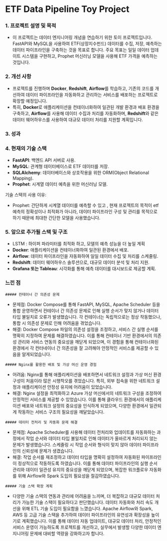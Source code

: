 # ETF Data Pipeline Toy Project

### **1. 프로젝트 설명 및 목적**

- 이 프로젝트는 데이터 엔지니어링 개념을 연습하기 위한 토이 프로젝트입니다. FastAPI와 MySQL을 사용하여 ETF(상장지수펀드) 데이터를 수집, 저장, 예측하는 데이터 파이프라인을 구축하는 것을 목표로 합니다. 주요 목표는 일일 데이터 업데이트 시스템을 구현하고, Prophet 머신러닝 모델을 사용해 ETF 가격을 예측하는 것입니다.

### **2. 개선 사항**

- 프로젝트를 진행하며 **Docker**, **Redshift**, **Airflow**를 학습하고, 기존의 코드를 개선하여 데이터 파이프라인을 자동화하고 관리하는 서비스를 배포하는 프로젝트로 확장할 예정입니다.
- 특히, **Docker**로 애플리케이션을 컨테이너화하여 일관된 개발 환경과 배포 환경을 구축하고, **Airflow**를 사용해 데이터 수집과 처리를 자동화하며, **Redshift**와 같은 데이터 웨어하우스를 사용하여 대규모 데이터 처리를 지원할 계획입니다.

### **3. 성과**


### **4. 현재의 기술 스택**

- **FastAPI**: 백엔드 API 서버로 사용.
- **MySQL**: 관계형 데이터베이스로 ETF 데이터를 저장.
- **SQLAlchemy**: 데이터베이스와 상호작용을 위한 ORM(Object Relational Mapping).
- **Prophet**: 시계열 데이터 예측을 위한 머신러닝 모델.

기술 스택의 사용 이유:

- Prophet: 간단하게 시계열 데이터를 예측할 수 있고 , 현재 프로젝트의 목적이  etf 예측의 정확성이나 최적화가 아니라, 데이터 파이프라인 구성 및 관리를 목적으로 하기 때문에 최대한 간단한 모델을 사용했습니다.

### **5. 앞으로 추가될 스택 및 구조**

- LSTM : 하이퍼 파라미터를 최적화 하고, 모델의 예측 성능을 더 높일 계획
- **Docker**: 애플리케이션을 컨테이너화하여 일관된 환경에서 배포.
- **Airflow**: 데이터 파이프라인을 자동화하여 일일 데이터 수집 및 처리를 스케줄링.
- **Redshift**: 데이터 웨어하우스 솔루션으로, 대규모 데이터 분석 및 처리 지원.
- **Grafana 또는 Tableau**: 시각화를 통해 예측 데이터를 대시보드로 제공할 계획.


### 느낀 점
`##### 컨테이너 간 의존성 문제 `
- 문제점: Docker Compose를 통해 FastAPI, MySQL, Apache Scheduler 등을 통합 운영하면서 컨테이너 간 의존성 문제로 인해 실행 순서가 맞지 않거나 데이터 타입 불일치로 오류가 발생했습니다. 각 컨테이너는 독립적으로는 정상 작동했으나, 통합 시 의존성 문제로 인해 어려움을 겪었습니다.
- 해결: Docker Compose 파일의 의존성 설정을 조정하고, 서비스 간 실행 순서를 명확히 지정하여 문제를 해결하였습니다. 이를 통해 컨테이너 기반 환경에서의 의존성 관리와 서비스 연동의 중요성을 깨닫게 되었으며, 이 경험을 통해 컨테이너화된 환경에서 각 컨터네이너 간 의존성을 잘 고려해야 안정적인 서비스를 제공할 수 있음을 알게되었습니다.

`##### Nginx를 활용한 배포 및 가상 머신 운영 경험`

- 어려움: Nginx를 통해 애플리케이션을 배포하면서 네트워크 설정과 가상 머신 환경 구성이 처음이라 많은 시행착오를 겪었습니다. 특히, 외부 접속을 위한 네트워크 설정과 애플리케이션 안정성 유지에 어려움이 있었습니다.
- 해결: Nginx 설정을 최적화하고 Azure 가상 머신에서의 네트워크 구성을 조정하여 안정적인 서비스를 제공할 수 있었습니다. 이를 통해 클라우드 환경에서의 애플리케이션 배포와 네트워크 설정의 중요성을 인식하게 되었으며, 다양한 환경에서 일관되게 작동하는 서비스 구조의 필요성을 깨달았습니다.

`##### 데이터 전처리 및 자동화 문제 해결`

- 문제점: Apache Scheduler를 사용해 데이터 전처리와 업데이트를 자동화하는 과정에서 작업 순서와 데이터 타입 불일치로 인해 데이터가 올바르게 처리되지 않는 문제가 발생했습니다. 스케줄링 시 작업 순서와 형식이 맞지 않아 데이터 파이프라인의 신뢰성에 문제가 생겼습니다.
- 해결: 작업 순서를 재조정하고 데이터 타입을 명확히 설정하여 자동화된 파이프라인이 정상적으로 작동하도록 하였습니다. 이를 통해 데이터 파이프라인의 실행 순서 관리와 데이터 일관성 유지의 중요성을 깨닫게 되었으며, 복잡한 워크플로우 자동화를 위해 Airflow와 Spark 도입의 필요성을 절감하였습니다.

`##### 기술 스택 확장 계획`
- 다양한 기술 스택의 연동과 관리에 어려움을 느끼며, 더 복잡하고 대규모 데이터 처리가 가능한 기술 스택이 필요하다고 판단했습니다. 데이터 자동화와 처리 속도 개선을 위해 ETL 기술 도입이 필요함을 느꼈습니다.
Apache Airflow와 Spark, AWS 등 고급 기술 스택을 추가하여 데이터 파이프라인의 유연성과 확장성을 높이기로 계획했습니다. 이를 통해 데이터 자동 업데이트, 대규모 데이터 처리, 안정적인 서비스 운영이 가능하도록 프로젝트를 개선하고, 실무에서 발생할 다양한 데이터 엔지니어링 문제에 대비할 역량을 강화하고자 합니다.
